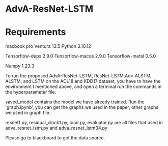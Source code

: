 # AdvA-ResNet-LSTM

# Requirements
macbook pro Ventura 13.5
Python 3.10.12

Tensorflow-deps 2.9.0
Tensorflow-macos 2.9.0
Tensorflow-metal 0.5.0

Numpy 1.23.3

To run the proposed AdvA-ResNet-LSTM, ResNet-LSTM,Adv-ALSTM, ALSTM, and LSTM on the ACL18 and KDD17 dataset, you have to have the environment I mentioned above, and open a terminal run the commands in the hyperparameter file.

saved_model contains the model we have already trained.
Run the 'graph.ipynb', you can get the graphs we used in the paper, other graphs we used in graph file.

resnet1.py, residual_clock1.py, load.py, evaluator.py are all files that used in adva_resnet_lstm.py and adva_resnet_lstm34.py

Please go to blackboard to get the data source.
